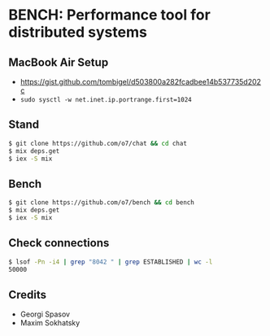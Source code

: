 # BENCH: Performance tool for distributed systems

MacBook Air Setup
-----------------

* https://gist.github.com/tombigel/d503800a282fcadbee14b537735d202c
* `sudo sysctl -w net.inet.ip.portrange.first=1024`

Stand
-----

```sh
$ git clone https://github.com/o7/chat && cd chat
$ mix deps.get
$ iex -S mix
```

Bench
-----

```sh
$ git clone https://github.com/o7/bench && cd bench
$ mix deps.get
$ iex -S mix
```

Check connections
-----------------

```sh
$ lsof -Pn -i4 | grep "8042 " | grep ESTABLISHED | wc -l
50000
```


Credits
-------

* Georgi Spasov
* Maxim Sokhatsky
